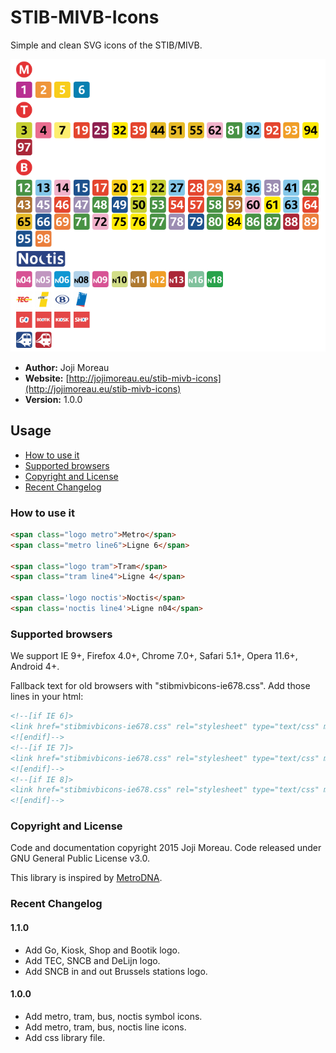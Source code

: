 # STIB-MIVB-Icons
Simple and clean SVG icons of the STIB/MIVB.

![alt tag](https://raw.githubusercontent.com/jojimoreau/STIB-MIVB-Icons/master/example/sample.png)

- **Author:** Joji Moreau
- **Website:** [http://jojimoreau.eu/stib-mivb-icons](http://jojimoreau.eu/stib-mivb-icons)
- **Version:** 1.0.0

## Usage

* [How to use it](#how-to-use-it)
* [Supported browsers](#supported-browsers)
* [Copyright and License](#copyright-and-license)
* [Recent Changelog](#recent-changelog)

### How to use it
```html
<span class="logo metro">Metro</span>
<span class="metro line6">Ligne 6</span>

<span class="logo tram">Tram</span>
<span class="tram line4">Ligne 4</span>

<span class='logo noctis'>Noctis</span>
<span class='noctis line4'>Ligne n04</span>
```

### Supported browsers
We support IE 9+, Firefox 4.0+, Chrome 7.0+, Safari 5.1+, Opera 11.6+, Android 4+.

Fallback text for old browsers with "stibmivbicons-ie678.css". Add those lines in your html:
```html
<!--[if IE 6]>
<link href="stibmivbicons-ie678.css" rel="stylesheet" type="text/css" media="all"/>
<![endif]-->
<!--[if IE 7]>
<link href="stibmivbicons-ie678.css" rel="stylesheet" type="text/css" media="all"/>
<![endif]-->
<!--[if IE 8]>
<link href="stibmivbicons-ie678.css" rel="stylesheet" type="text/css" media="all"/>
<![endif]-->
```

### Copyright and License
Code and documentation copyright 2015 Joji Moreau. Code released under GNU General Public License v3.0.

This library is inspired by [MetroDNA](https://github.com/clementoriol/MetroDNA).

### Recent Changelog

#### 1.1.0
- Add Go, Kiosk, Shop and Bootik logo.
- Add TEC, SNCB and DeLijn logo.
- Add SNCB in and out Brussels stations logo.

#### 1.0.0
- Add metro, tram, bus, noctis symbol icons.
- Add metro, tram, bus, noctis line icons.
- Add css library file.

